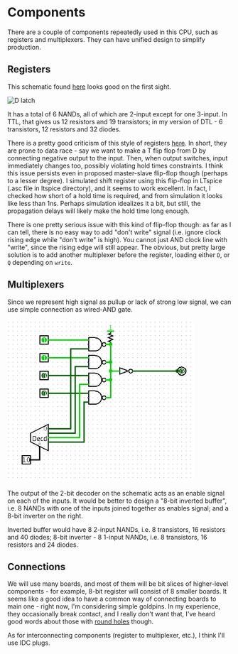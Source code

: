 # Components

There are a couple of components repeatedly used in this CPU, such as registers and multiplexers. They can
have unified design to simplify production.

## Registers

This schematic found [here](http://www.play-hookey.com/digital/alt_flip_flops/d_nand_flip-flop.html) looks
good on the first sight.

![D latch](http://www.play-hookey.com/digital/alt_flip_flops/images/denandff100.png)

It has a total of 6 NANDs, all of which are 2-input except for one 3-input. In TTL, that gives us
12 resistors and 19 transistors; in my version of DTL - 6 transistors, 12 resistors and 32 diodes.

There is a pretty good criticism of this style of registers [here](http://www.megaprocessor.com/GBU_flip_flops.html).
In short, they are prone to data race - say we want to make a T flip flop from D by connecting negative
output to the input. Then, when output switches, input immediately changes too, possibly violating
hold times constraints. I think this issue persists even in proposed master-slave flip-flop
though (perhaps to a lesser degree). I simulated shift register using this flip-flop in LTspice
(.asc file in ltspice directory), and it seems to work excellent. In fact, I checked how short of a
hold time is required, and from simulation it looks like less than 1ns. Perhaps simulation idealizes
it a bit, but still, the propagation delays will likely make the hold time long enough.

There is one pretty serious issue with this kind of flip-flop though: as far as I can tell, there is
no easy way to add "don't write" signal (i.e. ignore clock rising edge while "don't write" is high).
You cannot just AND clock line with "write", since the rising edge will still appear.
The obvious, but pretty large solution is to add another multiplexer before the register,
loading either `D`, or `Q` depending on `write`.

## Multiplexers

Since we represent high signal as pullup or lack of strong low signal, we can use simple connection
as wired-AND gate.

![mux](images/mux.png)

The output of the 2-bit decoder on the schematic acts as an enable signal on each of the inputs.
It would be better to design a "8-bit inverted buffer", i.e. 8 NANDs with one of the
inputs joined together as enables signal; and a 8-bit inverter on the right.

Inverted buffer would have 8 2-input NANDs, i.e. 8 transistors, 16 resistors and 40 diodes;
8-bit inverter - 8 1-input NANDs, i.e. 8 transistors, 16 resistors and 24 diodes.

## Connections

We will use many boards, and most of them will be bit slices of higher-level components - for example,
8-bit register will consist of 8 smaller boards. It seems like a good idea to have a common way of connecting
boards to main one - right now, I'm considering simple goldpins. In my experience,
they occasionally break contact, and I really don't want that, I've heard good words about
those with [round holes](https://www.google.pl/search?q=round+pin+headers&client=ubuntu&hs=9Sv&source=lnms&tbm=isch&sa=X&ved=0ahUKEwii2LSO69bdAhVCXiwKHWYOBL84ChD8BQgOKAE&biw=1920&bih=945) though.

As for interconnecting components (register to multiplexer, etc.), I think I'll use IDC plugs.
